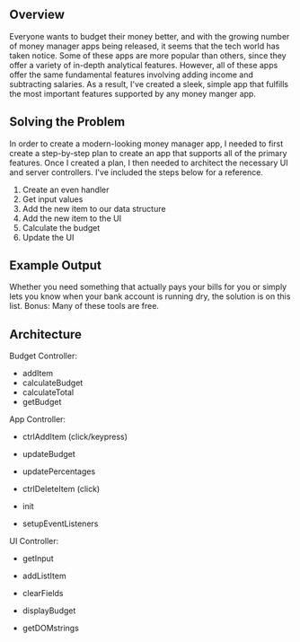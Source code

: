 ## Overview

Everyone wants to budget their money better, and with the growing number of money manager apps being released, it seems that the tech world has taken notice. Some of these apps are more popular than others, since they offer a variety of in-depth analytical features. However, all of these apps offer the same fundamental features involving adding income and subtracting salaries. As a result, I've created a sleek, simple app that fulfills the most important features supported by any money manger app.

## Solving the Problem

In order to create a modern-looking money manager app, I needed to first create a step-by-step plan to create an app that supports all of the primary features. Once I created a plan, I then needed to architect the necessary UI and server controllers. I've included the steps below for a reference.

1. Create an even handler
2. Get input values
3. Add the new item to our data structure
4. Add the new item to the UI
5. Calculate the budget
6. Update the UI

## Example Output

Whether you need something that actually pays your bills for you or simply lets you know when your bank account is running dry, the solution is on this list. Bonus: Many of these tools are free.

## Architecture

Budget Controller:
- addItem
- calculateBudget
- calculateTotal
- getBudget

App Controller:
- ctrlAddItem (click/keypress)
- updateBudget
- updatePercentages
- ctrlDeleteItem (click)

- init
- setupEventListeners

UI Controller:
- getInput
- addListItem
- clearFields
- displayBudget

- getDOMstrings


